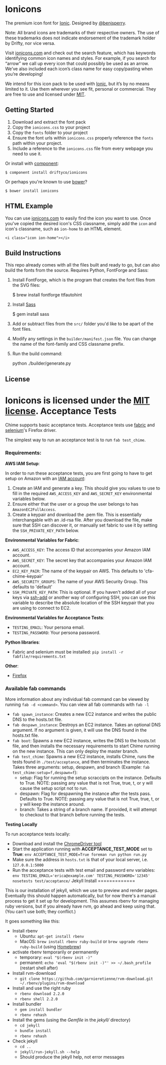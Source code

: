 # Ionicons


The premium icon font for [Ionic](http://ionicframework.com/). Designed by [@benjsperry](https://twitter.com/benjsperry).

Note: All brand icons are trademarks of their respective owners. The use of these trademarks does not indicate endorsement of the trademark holder by Drifty, nor vice versa.

Visit [ionicons.com](http://ionicons.com) and  check out the search feature, which has keywords identifying common icon names and styles. For example, if you search for “arrow” we call up every icon that could possibly be used as an arrow. We’ve also included each icon’s class name for easy copy/pasting when you’re developing!

We intend for this icon pack to be used with [Ionic](http://ionicframework.com/), but it’s by no means limited to it. Use them wherever you see fit, personal or commercial. They are free to use and licensed under [MIT](http://opensource.org/licenses/MIT).


## Getting Started

 1. Download and extract the font pack
 2. Copy the `ionicons.css` to your project
 3. Copy the `fonts` folder to your project
 4. Ensure the font urls within `ionicons.css` properly reference the `fonts` path within your project.
 5. Include a reference to the `ionicons.css` file from every webpage you need to use it.

Or install with [component](https://github.com/component/component):

    $ component install driftyco/ionicons
    
Or perhaps you're known to use [bower](http://bower.io/)?
   
    $ bower install ionicons


## HTML Example

You can use [ionicons.com](http://ionicons.com) to easily find the icon you want to use. Once you've copied the desired icon's CSS classname, simply add the `icon` and icon's classname, such as `ion-home` to an HTML element.

    <i class="icon ion-home"></i>


## Build Instructions

This repo already comes with all the files built and ready to go, but can also build the fonts from the source. Requires Python, FontForge and Sass:

1) Install FontForge, which is the program that creates the font files from the SVG files:

    $ brew install fontforge ttfautohint

2) Install [Sass](http://sass-lang.com/)

    $ gem install sass

3) Add or subtract files from the `src/` folder you'd like to be apart of the font files.

4) Modify any settings in the `builder/manifest.json` file. You can change the name of the font-family and CSS classname prefix.

5) Run the build command:

    python ./builder/generate.py


## License

Ionicons is licensed under the [MIT license](http://opensource.org/licenses/MIT).
Acceptance Tests
==============

Chime supports basic acceptance tests. Acceptance tests use
[fabric](https://fabric-docs.readthedocs.org) and
[selenium](https://selenium-python.readthedocs.org/)'s Firefox driver.

The simplest way to run an acceptance test is to run `fab test_chime`.

### Requirements:

**AWS IAM Setup**:

In order to run these acceptance tests, you are first going to have to
get setup on Amazon with an [IAM account](http://aws.amazon.com/iam/):

1. Create an IAM and generate a key. This should give you values to use
  to fill in the required `AWS_ACCESS_KEY` and `AWS_SECRET_KEY`
  environmental variables below.
2. Ensure either that the user or a group the user belongs to has
  `AmazonEC2FullAccess`.
3. Create a keypair and download the .pem file. This is essentially
  interchangable with an .id-rsa file. After you download the file,
  make sure that SSH can discover it, or manually set fabric to use
  it by setting the `SSH_PRIVATE_KEY_PATH` below.

**Environmental Variables for Fabric**:

+ `AWS_ACCESS_KEY`: The access ID that accompanies your Amazon IAM
  account.
+ `AWS_SECRET_KEY`: The secret key that accompanies your Amazon IAM
  account.
+ `EC2_KEY_PAIR`: The name of the keypair on AWS. This defaults to
  'cfa-chime-keypair'
+ `AWS_SECURITY_GROUPS`: The name of your AWS Security Group. This
  defaults to 'default'
+ `SSH_PRIVATE_KEY_PATH`: This is optional. If you haven't added
  all of your keys via [ssh-add](http://linux.die.net/man/1/ssh-add)
  or another way of configuring SSH, you can use this variable to 
  describe the absolute location of the SSH keypair that you are using
  to connect to EC2.

**Environmental Variables for Acceptance Tests**:

+ `TESTING_EMAIL`: Your persona email.
+ `TESTING_PASSWORD`: Your persona password.

**Python libraries**:

+ Fabric and selenium must be installed:
  `pip install -r fabfile/requirements.txt`

**Other**:

+ [Firefox](https://www.mozilla.org/en-US/firefox/new/)

### Available fab commands

More information about any individual fab command can be viewed by
running `fab -d <command>`. You can view all fab commands with `fab -l`

+ `fab spawn_instance`: Creates a new EC2 instance and writes the
  public DNS to the hosts.txt file.
+ `fab despawn_instance`: Destroys an EC2 instance. Takes an optional
 DNS argument. If no argument is given, it will use the DNS found in
 the hosts.txt file.
+ `fab boot`: Spawns a new EC2 instance, writes the DNS to the
  hosts.txt file, and then installs the necessary requirements to start
  Chime running on the new instance. This can only deploy the master
  branch.
+ `fab test_chime`: Spawns a new EC2 instance, installs Chime, runs the
  tests found in `./test/acceptance`, and then terminates the instance.
  Takes three arguments: setup, despawn, and branch (Example:
  `fab test_chime:setup=f,despawn=f`):
    + setup: Flag for running the setup scraccipts on the instance.
      Defaults to True. NOTE: passing any value that is not True,
      true, t, or y will cause the setup script not to run.
    + despawn: Flag for despawning the instance after the tests pass.
      Defaults to True. NOTE: passing any value that is not True, true,
      t, or y will keep the instance around.
    + branch: Takes a string of a branch name. If provided, it will
      attempt to checkout to that branch before running the tests.

**Testing Locally**

To run acceptance tests locally:

+ Download and install the [ChromeDriver tool](https://sites.google.com/a/chromium.org/chromedriver/)
+ Start the application running with **ACCEPTANCE_TEST_MODE** set to **True**: `env ACCEPTANCE_TEST_MODE=True foreman run python run.py`
+ Make sure the address in `hosts.txt` is that of your local server, i.e. `127.0.0.1:5000`
+ Run the acceptance tests with test email and password env variables: `env TESTING_EMAIL='erica@example.com' TESTING_PASSWORD='12345' nosetests test/acceptance/`
Jekyll Install
=============

This is our installation of jekyll, which we use to preview and render
pages. Eventually this should happen automatically, but for now there's
a manual process to get it set up for development. This assumes rbenv
for managing ruby versions, but if you already have rvm, go ahead and
keep using that. (You can't use both; they conflict.)

It goes something like this:

* Install rbenv
  + Ubuntu: `apt-get install rbenv`
  + MacOS: `brew install rbenv ruby-build` or `brew upgrade rbenv ruby-build` (using [Homebrew](http://brew.sh/))
* activate rbenv temporarily or permanently
  + temporary: `eval "$(rbenv init -)"`
  + permanent: `echo 'eval "$(rbenv init -)"' >> ~/.bash_profile` (restart shell after)
* Install rvm-download
  + `git clone https://github.com/garnieretienne/rvm-download.git ~/.rbenv/plugins/rvm-download`
* Install and use the right ruby
  + `rbenv download 2.2.0`
  + `rbenv shell 2.2.0`
* Install bundler
  + `gem install bundler`
  + `rbenv rehash`
* Install the gems (using the *Gemfile* in the *jekyll/* directory)
  + `cd jekyll`
  + `bundle install`
  + `rbenv rehash`
* Check jekyll
  + `cd ..`
  + `jekyll/run-jekyll.sh --help`
  + Should produce the jekyll help, not error messages



